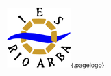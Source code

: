 <!-- TITLE: Alumnos -->
<!-- SUBTITLE: Un espacio para la participacion y expresión de todos los alumnos del centro -->
![Logo](/uploads/logo.png "Logo"){.pagelogo}